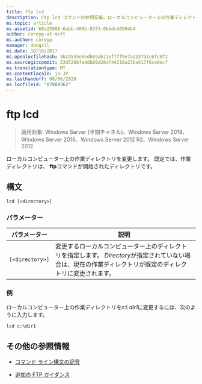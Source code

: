 ```yaml
---
title: ftp lcd
description: Ftp lcd コマンドの参照記事。ローカルコンピューター上の作業ディレクトリを変更します。
ms.topic: article
ms.assetid: 60a25808-6abb-408b-8373-0bbdcd0994b4
author: coreyp-at-msft
ms.author: coreyp
manager: dongill
ms.date: 10/16/2017
ms.openlocfilehash: 5b2d555e0edb69ab11ef7ff9e7a233fb1c6fc0f2
ms.sourcegitcommit: 53d526bfeddb89d28af44210a23ba417f6ce0ecf
ms.translationtype: MT
ms.contentlocale: ja-JP
ms.lasthandoff: 08/06/2020
ms.locfileid: "87889362"
---
```

# <a name="ftp-lcd"></a>ftp lcd

> 適用対象: Windows Server (半期チャネル)、Windows Server 2019、Windows Server 2016、Windows Server 2012 R2、Windows Server 2012

ローカルコンピューター上の作業ディレクトリを変更します。 既定では、作業ディレクトリは、 **ftp**コマンドが開始されたディレクトリです。

## <a name="syntax"></a>構文

```
lcd [<directory>]
```

### <a name="parameters"></a>パラメーター

| パラメーター | 説明 |
| --------- | ----------- |
| `[<directory>]` | 変更するローカルコンピューター上のディレクトリを指定します。 *Directory*が指定されていない場合は、現在の作業ディレクトリが既定のディレクトリに変更されます。 |

### <a name="examples"></a>例

ローカルコンピューター上の作業ディレクトリを*c:\ dir1*に変更するには、次のように入力します。

```
lcd c:\dir1
```

## <a name="additional-references"></a>その他の参照情報

- [コマンド ライン構文の記号](command-line-syntax-key.md)

- [追加の FTP ガイダンス](/previous-versions/orphan-topics/ws.10/cc756013(v=ws.10))
